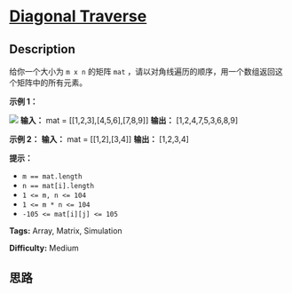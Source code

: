 # [Diagonal Traverse][title]

## Description

给你一个大小为 `m x n` 的矩阵 `mat` ，请以对角线遍历的顺序，用一个数组返回这个矩阵中的所有元素。



**示例 1：**

![](https://assets.leetcode.com/uploads/2021/04/10/diag1-grid.jpg)
            **输入：** mat = [[1,2,3],[4,5,6],[7,8,9]]    **输出：** [1,2,4,7,5,3,6,8,9]    

**示例 2：**
            **输入：** mat = [[1,2],[3,4]]    **输出：** [1,2,3,4]    



**提示：**

  * `m == mat.length`
  * `n == mat[i].length`
  * `1 <= m, n <= 104`
  * `1 <= m * n <= 104`
  * `-105 <= mat[i][j] <= 105`


**Tags:** Array, Matrix, Simulation

**Difficulty:** Medium

## 思路

[title]: https://leetcode-cn.com/problems/diagonal-traverse
